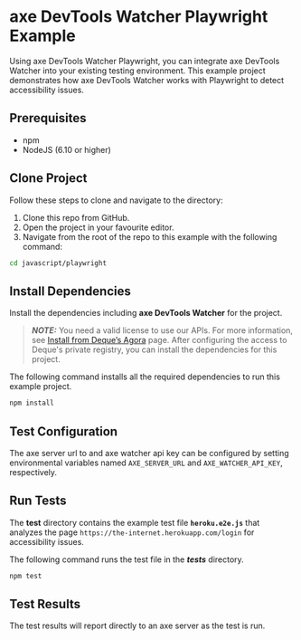 # axe DevTools Watcher Playwright Example

Using axe DevTools Watcher Playwright, you can integrate axe DevTools Watcher into your existing testing environment. 
This example project demonstrates how axe DevTools Watcher works with Playwright to detect accessibility issues.

## Prerequisites
- npm
- NodeJS (6.10 or higher)

## Clone Project

Follow these steps to clone and navigate to the directory:
1. Clone this repo from GitHub.
2. Open the project in your favourite editor.
3. Navigate from the root of the repo to this example with the following command:

```sh
cd javascript/playwright
```

## Install Dependencies

Install the dependencies including **axe DevTools Watcher** for the project.

> **_NOTE:_**
>You need a valid license to use our APIs. For more information, see [Install from Deque’s Agora](https://docs.deque.com/devtools-html/4.0.0/en/node-pl-install-agora) page. After configuring the access to Deque's private registry, you can install the dependencies for this project.

The following command installs all the required dependencies to run this example project.

```sh
npm install
```

## Test Configuration

The axe server url to and axe watcher api key can be configured by setting 
environmental variables named `AXE_SERVER_URL` and `AXE_WATCHER_API_KEY`, respectively.

## Run Tests

The **test** directory contains the example test file **`heroku.e2e.js`** that analyzes the page `https://the-internet.herokuapp.com/login` for accessibility issues.

The following command runs the test file in the **_tests_** directory.

```sh
npm test
```

## Test Results

The test results will report directly to an axe server as the test is run.
